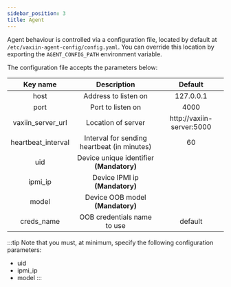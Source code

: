 ```yaml
---
sidebar_position: 3
title: Agent
---
```


Agent behaviour is controlled via a configuration file, located by default at `/etc/vaxiin-agent-config/config.yaml`.
You can override this location by exporting the `AGENT_CONFIG_PATH` environment variable.

The configuration file accepts the parameters below:

|      Key name      |                 Description                 |          Default          |
|:------------------:|:-------------------------------------------:|:-------------------------:|
| host               | Address to listen on                        | 127.0.0.1                 |
| port               | Port to listen on                           |                      4000 |
| vaxiin_server_url  | Location of server                          | http://vaxiin-server:5000 |
| heartbeat_interval | Interval for sending heartbeat (in minutes) |                        60 |
| uid                | Device unique identifier **(Mandatory)**    |                           |
| ipmi_ip            | Device IPMI ip **(Mandatory)**              |                           |
| model              | Device OOB model **(Mandatory)**            |                           |
| creds_name         | OOB credentials name to use                 | default                   |

:::tip
Note that you must, at minimum, specify the following configuration parameters:
- uid
- ipmi_ip
- model
:::
